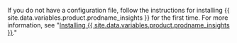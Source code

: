 If you do not have a configuration file, follow the instructions for installing {{ site.data.variables.product.prodname_insights }} for the first time. For more information, see "[Installing {{ site.data.variables.product.prodname_insights }}](/insights/installing-and-configuring-github-insights/installing-github-insights#installing-github-insights)."
